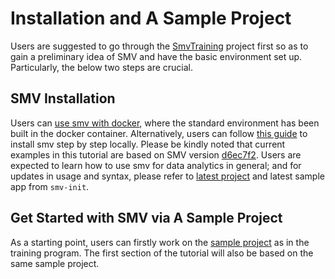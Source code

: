 # Installation and A Sample Project

Users are suggested to go through the [SmvTraining](https://github.com/TresAmigosSD/SmvTraining) project first so as to gain a preliminary idea of SMV and have the basic environment set up. Particularly, the below two steps are crucial.

## SMV Installation
Users can [use smv with docker](https://github.com/TresAmigosSD/SMV#installation), where the standard environment has been built in the docker container. Alternatively, users can follow [this guide](https://github.com/TresAmigosSD/SMV/blob/master/docs/user/smv_install.md) to install smv step by step locally. Please be kindly noted that current examples in this tutorial are based on SMV version [d6ec7f2](https://github.com/TresAmigosSD/SMV/tree/d6ec7f252256248f2f13c46fc7afc407ff29a2fd). Users are expected to learn how to use smv for data analytics in general; and for updates in usage and syntax, please refer to [latest project](https://github.com/TresAmigosSD/SMV) and latest sample app from `smv-init`.

## Get Started with SMV via A Sample Project
As a starting point, users can firstly work on the [sample project](https://github.com/TresAmigosSD/SMV#smv-quickstart) as in the training program. The first section of the tutorial will also be based on the same sample project.
